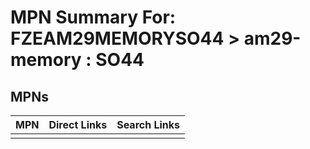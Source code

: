 



# MPN Summary For: FZEAM29MEMORYSO44 > am29-memory : SO44

## MPNs
  

|MPN|Direct Links|Search Links|
| :--- | :--- | :--- |
||||

